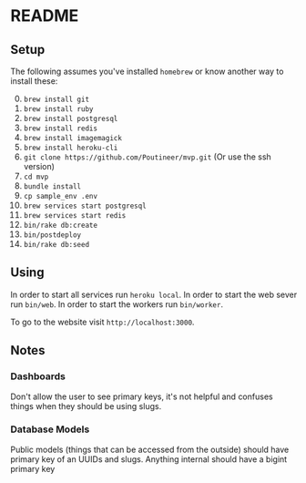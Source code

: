 # README

## Setup

The following assumes you've installed `homebrew` or know another way to install these:

  0. `brew install git`
  0. `brew install ruby`
  0. `brew install postgresql`
  0. `brew install redis`
  0. `brew install imagemagick`
  0. `brew install heroku-cli`
  0. `git clone https://github.com/Poutineer/mvp.git` (Or use the ssh version)
  0. `cd mvp`
  0. `bundle install`
  0. `cp sample_env .env`
  0. `brew services start postgresql`
  0. `brew services start redis`
  0. `bin/rake db:create`
  0. `bin/postdeploy`
  0. `bin/rake db:seed`


## Using

In order to start all services run `heroku local`. In order to start the web sever run `bin/web`. In order to start the workers run `bin/worker`.

To go to the website visit `http://localhost:3000`.


## Notes

### Dashboards

Don't allow the user to see primary keys, it's not helpful and confuses things when they should be using slugs.


### Database Models

Public models (things that can be accessed from the outside) should have primary key of an UUIDs and slugs. Anything internal should have a bigint primary key
